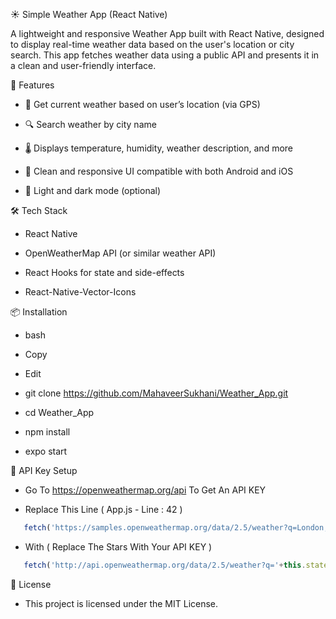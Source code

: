 ☀️ Simple Weather App (React Native)

A lightweight and responsive Weather App built with React Native, designed to display real-time weather data based on the user's location or city search. This app fetches weather data using a public API and presents it in a clean and user-friendly interface.


🚀 Features


* 📍 Get current weather based on user’s location (via GPS)

* 🔍 Search weather by city name

* 🌡️ Displays temperature, humidity, weather description, and more

* 📱 Clean and responsive UI compatible with both Android and iOS

* 🌙 Light and dark mode (optional)


🛠️ Tech Stack


* React Native

* OpenWeatherMap API (or similar weather API)

* React Hooks for state and side-effects

* React-Native-Vector-Icons


📦 Installation


* bash

* Copy

* Edit

* git clone https://github.com/MahaveerSukhani/Weather_App.git

* cd Weather_App

* npm install

* expo start


🔑 API Key Setup


* Go To https://openweathermap.org/api To Get An API KEY

* Replace This Line ( App.js - Line : 42 )

```javascript
   fetch('https://samples.openweathermap.org/data/2.5/weather?q=London,uk&appid=***********************')  
```

* With ( Replace The Stars With Your API KEY )

```javascript
   fetch('http://api.openweathermap.org/data/2.5/weather?q='+this.state.city+'&appid=***')  
```


📄 License

* This project is licensed under the MIT License.






